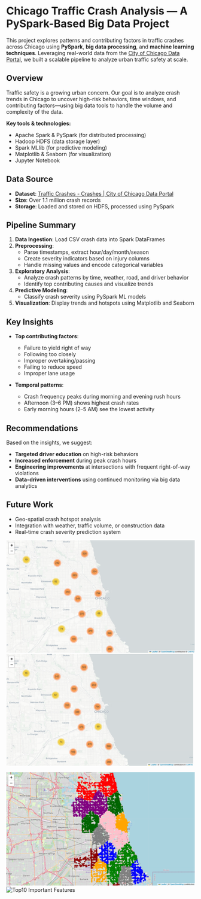 #  Chicago Traffic Crash Analysis — A PySpark-Based Big Data Project

This project explores patterns and contributing factors in traffic crashes across Chicago using **PySpark**, **big data processing**, and **machine learning techniques**. Leveraging real-world data from the [City of Chicago Data Portal](https://data.cityofchicago.org/), we built a scalable pipeline to analyze urban traffic safety at scale.

##  Overview

Traffic safety is a growing urban concern. Our goal is to analyze crash trends in Chicago to uncover high-risk behaviors, time windows, and contributing factors—using big data tools to handle the volume and complexity of the data.

**Key tools & technologies:**
- Apache Spark & PySpark (for distributed processing)
- Hadoop HDFS (data storage layer)
- Spark MLlib (for predictive modeling)
- Matplotlib & Seaborn (for visualization)
- Jupyter Notebook

## Data Source

- **Dataset**: [Traffic Crashes - Crashes | City of Chicago Data Portal](https://data.cityofchicago.org/Transportation/Traffic-Crashes-Crashes/85ca-t3if)
- **Size**: Over 1.1 million crash records
- **Storage**: Loaded and stored on HDFS, processed using PySpark

## Pipeline Summary

1. **Data Ingestion**: Load CSV crash data into Spark DataFrames
2. **Preprocessing**:
   - Parse timestamps, extract hour/day/month/season
   - Create severity indicators based on injury columns
   - Handle missing values and encode categorical variables
3. **Exploratory Analysis**:
   - Analyze crash patterns by time, weather, road, and driver behavior
   - Identify top contributing causes and visualize trends
4. **Predictive Modeling**:
   - Classify crash severity using PySpark ML models
5. **Visualization**: Display trends and hotspots using Matplotlib and Seaborn

## Key Insights

- **Top contributing factors**:
  - Failure to yield right of way
  - Following too closely
  - Improper overtaking/passing
  - Failing to reduce speed
  - Improper lane usage

- **Temporal patterns**:
  - Crash frequency peaks during morning and evening rush hours
  - Afternoon (3–6 PM) shows highest crash rates
  - Early morning hours (2–5 AM) see the lowest activity

## Recommendations

Based on the insights, we suggest:

- **Targeted driver education** on high-risk behaviors
- **Increased enforcement** during peak crash hours
- **Engineering improvements** at intersections with frequent right-of-way violations
- **Data-driven interventions** using continued monitoring via big data analytics

## Future Work

- Geo-spatial crash hotspot analysis
- Integration with weather, traffic volume, or construction data
- Real-time crash severity prediction system

![Map](images/Map.png)
<img src="images/Map.png" alt="Map" width="500"/>

![KMeans](images/KMeans.png)
![Top10 Important Features](images/Top10%20Important%20Features%20for%20Crash%20Severity%20Prediction.png)

